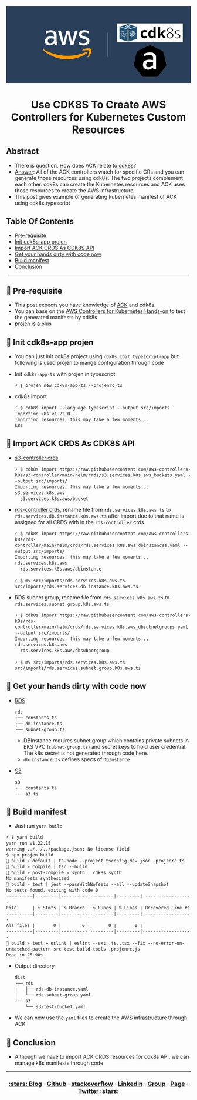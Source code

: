 <p align="center">
  <a href="https://dev.to/vumdao">
    <img alt="Use CDK8S To Create AWS Controllers for Kubernetes Custom Resources" src="docs/images/cover.png" width="700" />
  </a>
</p>
<h1 align="center">
  <div><b>Use CDK8S To Create AWS Controllers for Kubernetes Custom Resources</b></div>
</h1>

## Abstract
- There is question, How does ACK relate to [cdk8s](https://cdk8s.io/)?
- [Answer](https://aws-controllers-k8s.github.io/community/docs/community/faq/#cdk8s): All of the ACK controllers watch for specific CRs and you can generate those resources using cdk8s. The two projects complement each other. cdk8s can create the Kubernetes resources and ACK uses those resources to create the AWS infrastructure.
- This post gives example of generating kubernetes manifest of ACK using cdk8s typescript


## Table Of Contents
 * [Pre-requisite](#Pre-requisite)
 * [Init cdk8s-app projen](#Init-cdk8s-app-projen)
 * [Import ACK CRDS As CDK8S API](#Import-ACK-CRDS-As-CDK8S-API)
 * [Get your hands dirty with code now](#Get-your-hands-dirty-with-code-now)
 * [Build manifest](#Build-manifest)
 * [Conclusion](#Conclusion)

---

## 🚀 **Pre-requisite** <a name="Pre-requisite"></a>
- This post expects you have knowledge of [ACK](https://aws-controllers-k8s.github.io/) and cdk8s.
- You can base on the [AWS Controllers for Kubernetes Hands-on](https://dev.to/aws-builders/aws-controllers-for-kubernetes-hands-on-2d70) to test the generated manifests by cdk8s
- [projen](https://github.com/projen/projen) is a plus

## 🚀 **Init cdk8s-app projen** <a name="Init-cdk8s-app-projen"></a>
- You can just init cdk8s project using `cdk8s init typescript-app` but following is used projen to mange configuration through code
- Init `cdk8s-app-ts` with projen in typescript.
  ```
  ⚡ $ projen new cdk8s-app-ts --projenrc-ts
  ```

- cdk8s import
  ```
  ⚡ $ cdk8s import --language typescript --output src/imports
  Importing k8s v1.22.0...
  Importing resources, this may take a few moments...
  k8s
  ```

## 🚀 **Import ACK CRDS As CDK8S API** <a name="Import-ACK-CRDS-As-CDK8S-API"></a>
- [s3-controller crds](https://github.com/aws-controllers-k8s/s3-controller/tree/main/helm/crds)
  ```
  ⚡ $ cdk8s import https://raw.githubusercontent.com/aws-controllers-k8s/s3-controller/main/helm/crds/s3.services.k8s.aws_buckets.yaml --output src/imports/
  Importing resources, this may take a few moments...
  s3.services.k8s.aws
    s3.services.k8s.aws/bucket
  ```

- [rds-controller crds](https://github.com/aws-controllers-k8s/rds-controller/tree/main/helm/crds), rename file from `rds.services.k8s.aws.ts` to `rds.services.db.instance.k8s.aws.ts` after import due to that name is assigned for all CRDS with in the `rds-controller` crds
  ```
  ⚡ $ cdk8s import https://raw.githubusercontent.com/aws-controllers-k8s/rds-controller/main/helm/crds/rds.services.k8s.aws_dbinstances.yaml --output src/imports/
  Importing resources, this may take a few moments...
  rds.services.k8s.aws
    rds.services.k8s.aws/dbinstance

  ⚡ $ mv src/imports/rds.services.k8s.aws.ts src/imports/rds.services.db.instance.k8s.aws.ts
  ```

- RDS subnet group, rename file from `rds.services.k8s.aws.ts` to `rds.services.subnet.group.k8s.aws.ts`
  ```
  ⚡ $ cdk8s import https://raw.githubusercontent.com/aws-controllers-k8s/rds-controller/main/helm/crds/rds.services.k8s.aws_dbsubnetgroups.yaml --output src/imports/
  Importing resources, this may take a few moments...
  rds.services.k8s.aws
    rds.services.k8s.aws/dbsubnetgroup

  ⚡ $ mv src/imports/rds.services.k8s.aws.ts src/imports/rds.services.subnet.group.k8s.aws.ts
  ```

## 🚀 **Get your hands dirty with code now** <a name="Get-your-hands-dirty-with-code-now"></a>
- [RDS](https://github.com/vumdao/aws-cdk8s-ack-cr/src/rds)
  ```
  rds
  ├── constants.ts
  ├── db-instance.ts
  └── subnet-group.ts
  ```

  - DBInstance requires subnet group which contains private subnets in EKS VPC (`subnet-group.ts`) and secret keys to hold user credential. The k8s secret is not generated through code here.
  - `db-instance.ts` defines specs of `DbInstance`

- [S3](https://github.com/vumdao/aws-cdk8s-ack-cr/src/s3)
  ```
  s3
  ├── constants.ts
  └── s3.ts
  ```

## 🚀 **Build manifest** <a name="Build-manifest"></a>
- Just run `yarn build`
```
⚡ $ yarn build
yarn run v1.22.15
warning ../../../package.json: No license field
$ npx projen build
👾 build » default | ts-node --project tsconfig.dev.json .projenrc.ts
👾 build » compile | tsc --build
👾 build » post-compile » synth | cdk8s synth
No manifests synthesized
👾 build » test | jest --passWithNoTests --all --updateSnapshot
No tests found, exiting with code 0
----------|---------|----------|---------|---------|-------------------
File      | % Stmts | % Branch | % Funcs | % Lines | Uncovered Line #s
----------|---------|----------|---------|---------|-------------------
All files |       0 |        0 |       0 |       0 |
----------|---------|----------|---------|---------|-------------------
👾 build » test » eslint | eslint --ext .ts,.tsx --fix --no-error-on-unmatched-pattern src test build-tools .projenrc.js
Done in 25.90s.
```

- Output directory
  ```
  dist
  ├── rds
  │   ├── rds-db-instance.yaml
  │   └── rds-subnet-group.yaml
  └── s3
      └── s3-test-bucket.yaml
  ```

- We can now use the `yaml` files to create the AWS infrastructure through ACK

## 🚀 **Conclusion** <a name="Conclusion"></a>
- Although we have to import ACK CRDS resources for cdk8s API, we can manage k8s manifests through code

---

<h3 align="center">
  <a href="https://dev.to/vumdao">:stars: Blog</a>
  <span> · </span>
  <a href="https://github.com/vumdao/aws-cdk8s-ack-cr/">Github</a>
  <span> · </span>
  <a href="https://stackoverflow.com/users/11430272/vumdao">stackoverflow</a>
  <span> · </span>
  <a href="https://www.linkedin.com/in/vu-dao-9280ab43/">Linkedin</a>
  <span> · </span>
  <a href="https://www.linkedin.com/groups/12488649/">Group</a>
  <span> · </span>
  <a href="https://www.facebook.com/CloudOpz-104917804863956">Page</a>
  <span> · </span>
  <a href="https://twitter.com/VuDao81124667">Twitter :stars:</a>
</h3>
